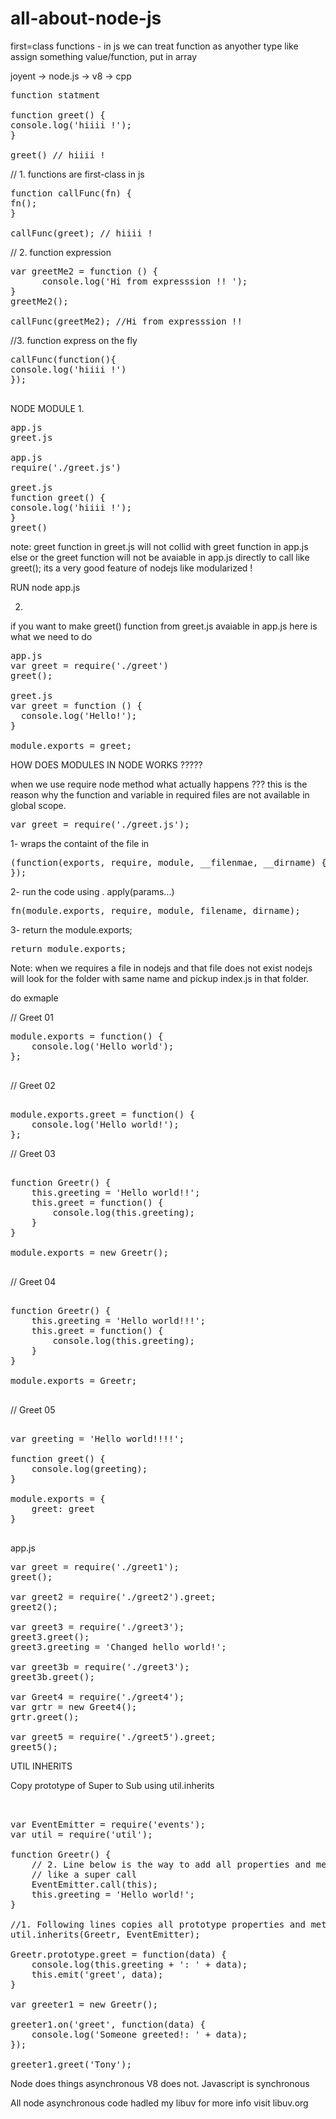 # all-about-node-js


first=class functions - in js we can treat function as anyother type like assign something value/function, put in array

joyent -> node.js -> v8 -> cpp

<pre>function statment 

function greet() {
console.log('hiiii !');
}

greet() // hiiii !
</pre>

// 1. functions are first-class in js
<pre>
function callFunc(fn) {  
fn();
}

callFunc(greet); // hiiii !
</pre>
// 2. function expression
<pre>
var greetMe2 = function () {
      console.log('Hi from expresssion !! ');
}
greetMe2(); 

callFunc(greetMe2); //Hi from expresssion !!
</pre>

//3.  function express on the fly
<pre>
callFunc(function(){
console.log('hiiii !')
}); 

</pre>

NODE MODULE
1. 

<pre>
app.js
greet.js

app.js
require('./greet.js')

greet.js
function greet() {
console.log('hiiii !');
}
greet() 
</pre>
note: greet function in greet.js will not collid with greet function in app.js else or the greet function will not be avaiable in app.js directly to call like greet(); its a very good feature of nodejs like modularized !

RUN node app.js

2.
if you want to make greet() function from greet.js avaiable in app.js here is what we need to do

<pre>
app.js
var greet = require('./greet')
greet();

greet.js
var greet = function () {
  console.log('Hello!');
}

module.exports = greet;
</pre>


HOW DOES MODULES IN NODE WORKS ?????

when we use require node method what actually happens ??? this is the reason why the function and variable in required files are not available in global scope. 

<pre>
var greet = require('./greet.js');
</pre>
1- wraps the containt of the file in

<pre>
(function(exports, require, module, __filenmae, __dirname) {
});
</pre>
2- run the code using . apply(params...)

<pre>
fn(module.exports, require, module, filename, dirname);
</pre>
3- return the module.exports;
<pre>
return module.exports;
</pre>

Note: 
when we requires a file in nodejs and that file does not exist nodejs will look for the folder with same name and pickup index.js in that folder.

do exmaple 


// Greet 01
<pre>
module.exports = function() {
	console.log('Hello world');
};

</pre>

// Greet 02
<pre>

module.exports.greet = function() {
	console.log('Hello world!');
};
</pre>


// Greet 03
<pre>

function Greetr() {
	this.greeting = 'Hello world!!';
	this.greet = function() {
		console.log(this.greeting);
	}
}

module.exports = new Greetr();

</pre>

// Greet 04
<pre>

function Greetr() {
	this.greeting = 'Hello world!!!';
	this.greet = function() {
		console.log(this.greeting);
	}
}

module.exports = Greetr;

</pre>

// Greet 05
<pre>

var greeting = 'Hello world!!!!';

function greet() {
	console.log(greeting);
}

module.exports = {
	greet: greet
}

</pre>


app.js

<pre>
var greet = require('./greet1');
greet();

var greet2 = require('./greet2').greet;
greet2();

var greet3 = require('./greet3');
greet3.greet();
greet3.greeting = 'Changed hello world!';

var greet3b = require('./greet3');
greet3b.greet();

var Greet4 = require('./greet4');
var grtr = new Greet4();
grtr.greet();

var greet5 = require('./greet5').greet;
greet5();
</pre>




UTIL INHERITS

Copy prototype of Super to Sub using util.inherits 

<pre>


var EventEmitter = require('events');
var util = require('util');

function Greetr() {
	// 2. Line below is the way to add all properties and methods which are added to constructor function and not added via prototype
	// like a super call
	EventEmitter.call(this);
	this.greeting = 'Hello world!';
}

//1. Following lines copies all prototype properties and methods from EventEmitter to Greetr, in another works Greetr no inherites EventEmitter
util.inherits(Greetr, EventEmitter);

Greetr.prototype.greet = function(data) {
	console.log(this.greeting + ': ' + data);
	this.emit('greet', data);
}

var greeter1 = new Greetr();

greeter1.on('greet', function(data) {
	console.log('Someone greeted!: ' + data);
});

greeter1.greet('Tony');
</pre>


Node does things asynchronous
V8 does not.
Javascript is synchronous

All node asynchronous code hadled my libuv for more info visit libuv.org



